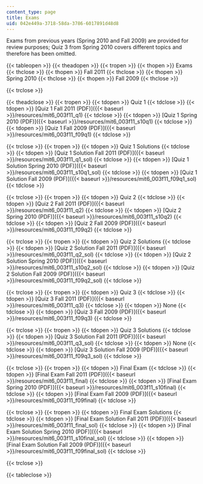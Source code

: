 ```yaml
---
content_type: page
title: Exams
uid: 042e449a-3718-58da-3786-6017891d48d8
---
```


Exams from previous years (Spring 2010 and Fall 2009) are provided for review purposes; Quiz 3 from Spring 2010 covers different topics and therefore has been omitted.

{{< tableopen >}}
{{< theadopen >}}
{{< tropen >}}
{{< thopen >}}
Exams
{{< thclose >}}
{{< thopen >}}
Fall 2011
{{< thclose >}}
{{< thopen >}}
Spring 2010
{{< thclose >}}
{{< thopen >}}
Fall 2009
{{< thclose >}}

{{< trclose >}}

{{< theadclose >}}
{{< tropen >}}
{{< tdopen >}}
Quiz 1
{{< tdclose >}}
{{< tdopen >}}
[Quiz 1 Fall 2011 (PDF)]({{< baseurl >}}/resources/mit6_003f11_q1)
{{< tdclose >}}
{{< tdopen >}}
[Quiz 1 Spring 2010 (PDF)]({{< baseurl >}}/resources/mit6_003f11_s10q1)
{{< tdclose >}}
{{< tdopen >}}
[Quiz 1 Fall 2009 (PDF)]({{< baseurl >}}/resources/mit6_003f11_f09q1)
{{< tdclose >}}

{{< trclose >}}
{{< tropen >}}
{{< tdopen >}}
Quiz 1 Solutions
{{< tdclose >}}
{{< tdopen >}}
[Quiz 1 Solution Fall 2011 (PDF)]({{< baseurl >}}/resources/mit6_003f11_q1_sol)
{{< tdclose >}}
{{< tdopen >}}
[Quiz 1 Solution Spring 2010 (PDF)]({{< baseurl >}}/resources/mit6_003f11_s10q1_sol)
{{< tdclose >}}
{{< tdopen >}}
[Quiz 1 Solution Fall 2009 (PDF)]({{< baseurl >}}/resources/mit6_003f11_f09q1_sol)
{{< tdclose >}}

{{< trclose >}}
{{< tropen >}}
{{< tdopen >}}
Quiz 2
{{< tdclose >}}
{{< tdopen >}}
[Quiz 2 Fall 2011 (PDF)]({{< baseurl >}}/resources/mit6_003f11_q2)
{{< tdclose >}}
{{< tdopen >}}
[Quiz 2 Spring 2010 (PDF)]({{< baseurl >}}/resources/mit6_003f11_s10q2)
{{< tdclose >}}
{{< tdopen >}}
[Quiz 2 Fall 2009 (PDF)]({{< baseurl >}}/resources/mit6_003f11_f09q2)
{{< tdclose >}}

{{< trclose >}}
{{< tropen >}}
{{< tdopen >}}
Quiz 2 Solutions
{{< tdclose >}}
{{< tdopen >}}
[Quiz 2 Solution Fall 2011 (PDF)]({{< baseurl >}}/resources/mit6_003f11_q2_sol)
{{< tdclose >}}
{{< tdopen >}}
[Quiz 2 Solution Spring 2010 (PDF)]({{< baseurl >}}/resources/mit6_003f11_s10q2_sol)
{{< tdclose >}}
{{< tdopen >}}
[Quiz 2 Solution Fall 2009 (PDF)]({{< baseurl >}}/resources/mit6_003f11_f09q2_sol)
{{< tdclose >}}

{{< trclose >}}
{{< tropen >}}
{{< tdopen >}}
Quiz 3
{{< tdclose >}}
{{< tdopen >}}
[Quiz 3 Fall 2011 (PDF)]({{< baseurl >}}/resources/mit6_003f11_q3)
{{< tdclose >}}
{{< tdopen >}}
None
{{< tdclose >}}
{{< tdopen >}}
[Quiz 3 Fall 2009 (PDF)]({{< baseurl >}}/resources/mit6_003f11_f09q3)
{{< tdclose >}}

{{< trclose >}}
{{< tropen >}}
{{< tdopen >}}
Quiz 3 Solutions
{{< tdclose >}}
{{< tdopen >}}
[Quiz 3 Solution Fall 2011 (PDF)]({{< baseurl >}}/resources/mit6_003f11_q3_sol)
{{< tdclose >}}
{{< tdopen >}}
None
{{< tdclose >}}
{{< tdopen >}}
[Quiz 3 Solution Fall 2009 (PDF)]({{< baseurl >}}/resources/mit6_003f11_f09q3_sol)
{{< tdclose >}}

{{< trclose >}}
{{< tropen >}}
{{< tdopen >}}
Final Exam
{{< tdclose >}}
{{< tdopen >}}
[Final Exam Fall 2011 (PDF)]({{< baseurl >}}/resources/mit6_003f11_final)
{{< tdclose >}}
{{< tdopen >}}
[Final Exam Spring 2010 (PDF)]({{< baseurl >}}/resources/mit6_003f11_s10final)
{{< tdclose >}}
{{< tdopen >}}
[Final Exam Fall 2009 (PDF)]({{< baseurl >}}/resources/mit6_003f11_f09final)
{{< tdclose >}}

{{< trclose >}}
{{< tropen >}}
{{< tdopen >}}
Final Exam Solutions
{{< tdclose >}}
{{< tdopen >}}
[Final Exam Solution Fall 2011 (PDF)]({{< baseurl >}}/resources/mit6_003f11_final_sol)
{{< tdclose >}}
{{< tdopen >}}
[Final Exam Solution Spring 2010 (PDF)]({{< baseurl >}}/resources/mit6_003f11_s10final_sol)
{{< tdclose >}}
{{< tdopen >}}
[Final Exam Solution Fall 2009 (PDF)]({{< baseurl >}}/resources/mit6_003f11_f09final_sol)
{{< tdclose >}}

{{< trclose >}}

{{< tableclose >}}